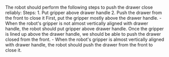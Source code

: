 The robot should perform the following steps to push the drawer close reliably:
    Steps:  1. Put gripper above drawer handle  2. Push the drawer from the front to close it
    First, put the gripper mostly above the drawer handle.
    - When the robot's gripper is not almost vertically aligned with drawer handle, the robot should put gripper above drawer handle.
    Once the gripper is lined up above the drawer handle, we should be able to push the drawer closed from the front.
    - When the robot's gripper is almost vertically aligned with drawer handle, the robot should push the drawer from the front to close it.